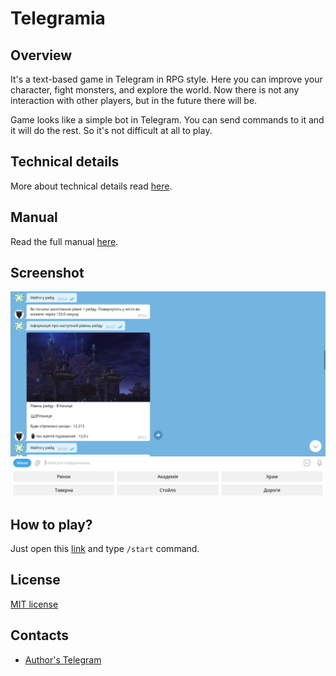 # Telegramia

## Overview

It's a text-based game in Telegram in RPG style. Here you can improve your character, fight monsters, and explore the
world. Now there is not any interaction with other players, but in the future there will be.

Game looks like a simple bot in Telegram. You can send commands to it and it will do the rest. So it's not difficult at
all to play.

## Technical details

More about technical details read [here](technical.md).

## Manual

Read the full manual [here](manual.md).

## Screenshot

![First screenshot](../images/screenshot_1.png)

## How to play?

Just open this [link](https://t.me/teliarpg_bot) and type `/start` command.

## License

[MIT license](https://github.com/mezidia/Telegramia/blob/main/LICENSE)

## Contacts

- [Author's Telegram](https://t.me/sylvenis)
